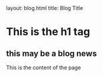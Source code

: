 <draft>
    layout: blog.html
    title: Blog Title
</draft>

# This is the h1 tag

## this may be a blog news

This is the content of the page

